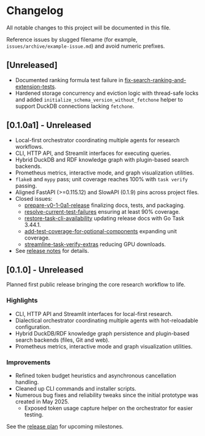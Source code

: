 # Changelog

All notable changes to this project will be documented in this file.

Reference issues by slugged filename (for example,
`issues/archive/example-issue.md`) and avoid numeric prefixes.

## [Unreleased]
- Documented ranking formula test failure in
  [fix-search-ranking-and-extension-tests](issues/archive/fix-search-ranking-and-extension-tests.md).
- Hardened storage concurrency and eviction logic with thread-safe locks and
  added `initialize_schema_version_without_fetchone` helper to support DuckDB
  connections lacking `fetchone`.

## [0.1.0a1] - Unreleased
- Local-first orchestrator coordinating multiple agents for research
  workflows.
- CLI, HTTP API, and Streamlit interfaces for executing queries.
- Hybrid DuckDB and RDF knowledge graph with plugin-based search backends.
- Prometheus metrics, interactive mode, and graph visualization utilities.
- `flake8` and `mypy` pass; unit coverage reaches 100% with `task verify`
  passing.
- Aligned FastAPI (>=0.115.12) and SlowAPI (0.1.9) pins across project files.
- Closed issues:
  - [prepare-v0-1-0a1-release](issues/archive/prepare-v0-1-0a1-release.md)
    finalizing docs, tests, and packaging.
  - [resolve-current-test-failures](issues/archive/resolve-current-test-failures.md)
    ensuring at least 90% coverage.
  - [restore-task-cli-availability](issues/archive/restore-task-cli-availability.md)
    updating release docs with Go Task 3.44.1.
  - [add-test-coverage-for-optional-components][add-test-coverage]
    expanding unit coverage.
  - [streamline-task-verify-extras][streamline-extras]
    reducing GPU downloads.
- See [release notes](docs/release_notes/v0.1.0a1.md) for details.

[add-test-coverage]: issues/archive/add-test-coverage-for-optional-components.md
[streamline-extras]: issues/archive/streamline-task-verify-extras.md

## [0.1.0] - Unreleased
Planned first public release bringing the core research workflow to life.

### Highlights
- CLI, HTTP API and Streamlit interfaces for local-first research.
- Dialectical orchestrator coordinating multiple agents with hot-reloadable configuration.
- Hybrid DuckDB/RDF knowledge graph persistence and plugin-based search backends
  (files, Git and web).
- Prometheus metrics, interactive mode and graph visualization utilities.

### Improvements
- Refined token budget heuristics and asynchronous cancellation handling.
- Cleaned up CLI commands and installer scripts.
- Numerous bug fixes and reliability tweaks since the initial prototype was created in May 2025.
  - Exposed token usage capture helper on the orchestrator for easier testing.

See the [release plan](docs/release_plan.md) for upcoming milestones.


